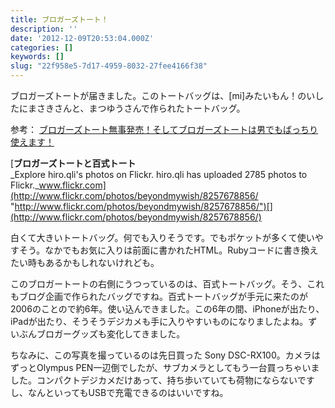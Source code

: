```yaml
---
title: ブロガーズトート！
description: ''
date: '2012-12-09T20:53:04.000Z'
categories: []
keywords: []
slug: "22f958e5-7d17-4959-8032-27fee4166f38"
---
```

ブロガーズトートが届きました。このトートバッグは、\[mi\]みたいもん！のいしたにまさきさんと、まつゆうさんで作られたトートバッグ。  
  
参考： [ブロガーズトート無事発売！そしてブロガーズトートは男でもばっちり使えます！](http://mitaimon.cocolog-nifty.com/blog/2012/12/bloggerstote.html)

[**ブロガーズトートと百式トート**  
_Explore hiro.qli's photos on Flickr. hiro.qli has uploaded 2785 photos to Flickr._www.flickr.com](http://www.flickr.com/photos/beyondmywish/8257678856/ "http://www.flickr.com/photos/beyondmywish/8257678856/")[](http://www.flickr.com/photos/beyondmywish/8257678856/)

白くて大きいトートバッグ。何でも入りそうです。でもポケットが多くて使いやすそう。なかでもお気に入りは前面に書かれたHTML。Rubyコードに書き換えたい時もあるかもしれないけれども。

このブロガートートの右側にうつっているのは、百式トートバッグ。そう、これもブログ企画で作られたバッグですね。百式トートバッグが手元に来たのが2006のことので約6年。使い込んできました。この6年の間、iPhoneが出たり、iPadが出たり、そうそうデジカメも手に入りやすいものになりましたよね。ずいぶんブロガーグッズも変化してきました。

ちなみに、この写真を撮っているのは先日買った Sony DSC-RX100。カメラはずっとOlympus PEN一辺倒でしたが、サブカメラとしてもう一台買っちゃいました。コンパクトデジカメだけあって、持ち歩いていても荷物にならないですし、なんといってもUSBで充電できるのはいいですね。